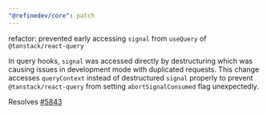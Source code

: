 ```yaml
---
"@refinedev/core": patch
---
```


refactor: prevented early accessing `signal` from `useQuery` of `@tanstack/react-query`

In query hooks, `signal` was accessed directly by destructuring which was causing issues in development mode with duplicated requests. This change accesses `queryContext` instead of destructured `signal` properly to prevent `@tanstack/react-query` from setting `abortSignalConsumed` flag unexpectedly.

Resolves [#5843](https://github.com/refinedev/refine/issues/5843)

